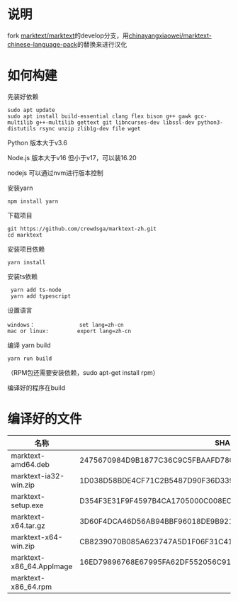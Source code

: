 # 说明

fork [marktext/marktext](https://github.com/marktext/marktext)的develop分支，用[chinayangxiaowei/marktext-chinese-language-pack](https://github.com/chinayangxiaowei/marktext-chinese-language-pack)的替换来进行汉化

# 如何构建

先装好依赖  

```
sudo apt update  
sudo apt install build-essential clang flex bison g++ gawk gcc-multilib g++-multilib gettext git libncurses-dev libssl-dev python3-distutils rsync unzip zlib1g-dev file wget
```

Python 版本大于v3.6 

Node.js 版本大于v16 但小于v17，可以装16.20  

nodejs 可以通过nvm进行版本控制

安装yarn

```
npm install yarn
```

下载项目

```
git https://github.com/crowdsga/marktext-zh.git
cd marktext
```

安装项目依赖

```
yarn install
```

安装ts依赖

```
 yarn add ts-node 
 yarn add typescript 
```

设置语言 

```
windows：              set lang=zh-cn  
mac or linux:         export lang=zh-cn 
```

编译 yarn build

```
yarn run build 
```

（RPM包还需要安装依赖，sudo apt-get install rpm）

 编译好的程序在build 

# 编译好的文件

| 名称                       | SHA256                                                           |
| ------------------------ | ---------------------------------------------------------------- |
| marktext-amd64.deb       | 2475670984D9B1877C36C9C5FBAAFD780779C1C96C6E9C7AA9B840A70FA3B60D |
| marktext-ia32-win.zip    | 1D038D58BDE4CF71C2B5487D90F36D3392E6526AA204A467F689B9BDC554946F |
| marktext-setup.exe       | D354F3E31F9F4597B4CA1705000C008ECD17DA5D21585EC7353FC7D982914166 |
| marktext-x64.tar.gz      | 3D60F4DCA46D56AB94BBF96018DE9B921008712D16849EE8009AC5CF7F2849BC |
| marktext-x64-win.zip     | CB8239070B085A623747A5D1F06F31C4123F4AA7944A01210D016BB49B4E4E3A |
| marktext-x86_64.AppImage | 16ED79896768E67995FA62DF552056C918F2DDDC4F896CBEECF953E7AD9B3DBE |
| marktext-x86_64.rpm      |                                                                  |
